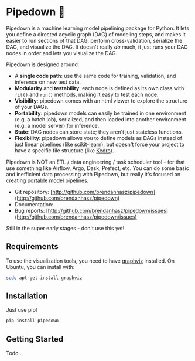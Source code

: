 # Pipedown :shushing_face:

Pipedown is a machine learning model pipelining package for Python.  It lets
you define a directed acyclic graph (DAG) of modeling steps, and makes it
easier to run sections of that DAG, perform cross-validation, serialize the
DAG, and visualize the DAG.  It doesn't really *do* much, it just runs your
DAG nodes in order and lets you visualize the DAG.

Pipedown is designed around:

* A **single code path**: use the same code for training, validation, and inference on new test data.
* **Modularity** and **testability**: each node is defined as its own class with `fit()` and `run()` methods, making it easy to test each node.
* **Visibility**: pipedown comes with an html viewer to explore the structure of your DAGs.
* **Portability**: pipedown models can easily be trained in one environment (e.g. a batch job), serialized, and then loaded into another environment (e.g. a model server) for inference.
* **State**: DAG nodes can store state; they aren't just stateless functions.
* **Flexibility**: pipedown allows you to define models as DAGs instead of just linear pipelines (like [scikit-learn](https://scikit-learn.org/)), but doesn't force your project to have a specific file structure (like [Kedro](https://github.com/quantumblacklabs/kedro)).

Pipedown is NOT an ETL / data engineering / task scheduler tool - for that use
something like Airflow, Argo, Dask, Prefect, etc.  You can do some basic and
inefficient data processing with Pipedown, but really it's focused on creating
portable model pipelines.


* Git repository: [http://github.com/brendanhasz/pipedown](http://github.com/brendanhasz/pipedown)
* Documentation:
* Bug reports: [http://github.com/brendanhasz/pipedown/issues](http://github.com/brendanhasz/pipedown/issues)

Still in the super early stages - don't use this yet!

## Requirements

To use the visualization tools, you need to have
[graphviz](https://graphviz.org/) installed.  On Ubuntu, you can install with:

```bash
sudo apt-get install graphviz
```

## Installation

Just use pip!

```bash
pip install pipedown
```

## Getting Started

Todo...
